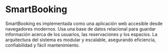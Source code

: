 # SmartBooking
SmartBooking es implementada como una aplicación web accesible desde navegadores modernos. Usa una base de datos relacional para guardar información acerca de los usuarios, las reservaciones y los espacios. La arquitectura del sistema es modular y escalable, asegurando eficiencia, confiabilidad y fácil mantenimiento.
